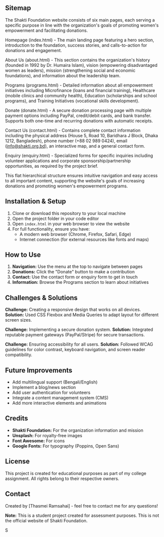 ## Sitemap 
The Shakti Foundation website consists of six main pages, each serving a specific purpose in line with the organization's goals of promoting women's empowerment and facilitating donations.

Homepage (index.html) - The main landing page featuring a hero section, introduction to the foundation, success stories, and calls-to-action for donations and engagement.

About Us (about.html) - This section contains the organization's history (founded in 1992 by Dr. Humaira Islam), vision (empowering disadvantaged women as leaders), mission (strengthening social and economic foundations), and information about the leadership team.

Programs (programs.html) - Detailed information about all empowerment initiatives including Microfinance (loans and financial training), Healthcare (mobile clinics and community health), Education (scholarships and school programs), and Training Initiatives (vocational skills development).

Donate (donate.html) - A secure donation processing page with multiple payment options including PayPal, credit/debit cards, and bank transfer. Supports both one-time and recurring donations with automatic receipts.

Contact Us (contact.html) - Contains complete contact information including the physical address (House 5, Road 10, Baridhara J Block, Dhaka 1212, Bangladesh), phone number (+88 02 989 0424), email (info@shakti.org.bd), an interactive map, and a general contact form.

Enquiry (enquiry.html) - Specialized forms for specific inquiries including volunteer applications and corporate sponsorship/partnership opportunities, as required by the project brief.

This flat hierarchical structure ensures intuitive navigation and easy access to all important content, supporting the website's goals of increasing donations and promoting women's empowerment programs.


## Installation & Setup

1. Clone or download this repository to your local machine
2. Open the project folder in your code editor
3. Open `index.html` in your web browser to view the website
4. For full functionality, ensure you have:
   - A modern web browser (Chrome, Firefox, Safari, Edge)
   - Internet connection (for external resources like fonts and maps)

## How to Use

1. **Navigation:** Use the menu at the top to navigate between pages
2. **Donations:** Click the "Donate" button to make a contribution
3. **Contact:** Use the contact form or enquiry form to get in touch
4. **Information:** Browse the Programs section to learn about initiatives

## Challenges & Solutions

**Challenge:** Creating a responsive design that works on all devices.
**Solution:** Used CSS Flexbox and Media Queries to adapt layout for different screen sizes.

**Challenge:** Implementing a secure donation system.
**Solution:** Integrated reputable payment gateways (PayPal/Stripe) for secure transactions.

**Challenge:** Ensuring accessibility for all users.
**Solution:** Followed WCAG guidelines for color contrast, keyboard navigation, and screen reader compatibility.

## Future Improvements

-  Add multilingual support (Bengali/English)
-  Implement a blog/news section
-  Add user authentication for volunteers
-  Integrate a content management system (CMS)
- Add more interactive elements and animations

## Credits

- **Shakti Foundation:** For the organization information and mission
- **Unsplash:** For royalty-free images
- **Font Awesome:** For icons
- **Google Fonts:** For typography (Poppins, Open Sans)

## License

This project is created for educational purposes as part of my college assignment. All rights belong to their respective owners.

## Contact

Created by [Thasmei Ramsahai] - feel free to contact me for any questions!



**Note:** This is a student project created for assessment purposes. This is not the official website of Shakti Foundation.

S
